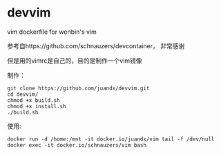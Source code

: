 # devvim
vim dockerfile for wenbin's vim


参考自https://github.com/schnauzers/devcontainer， 非常感谢

但是用的vimrc是自己的，目的是制作一个vim镜像

制作：
```
git clone https://github.com/juandx/devvim.git
cd devvim/
chmod +x build.sh
chmod +x install.sh
./build.sh
```

使用:
```
docker run -d /home:/mnt -it docker.io/juandx/vim tail -f /dev/null
docker exec -it docker.io/schnauzers/vim bash
```
